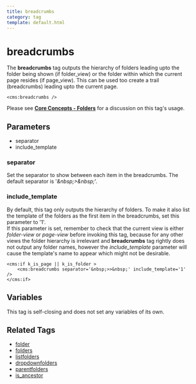 ```yaml
---
title: breadcrumbs
category: tag
template: default.html
---
```


# breadcrumbs

The **breadcrumbs** tag outputs the hierarchy of folders leading upto the folder being shown (if folder\_view) or the folder within which the current page resides (if page\_view). This can be used too create a trail (breadcrumbs) leading upto the current page.

```
<cms:breadcrumbs />
```

Please see [**Core Concepts - Folders**](../../concepts/using-folders.html) for a discussion on this tag's usage.

## Parameters

*   separator
*   include\_template

### separator

Set the separator to show between each item in the breadcrumbs. The default separator is '_&amp;nbsp;&gt;&amp;nbsp;_'.

### include_template

By default, this tag only outputs the hierarchy of folders. To make it also list the template of the folders as the first item in the breadcrumbs, set this parameter to '1'.<br/>
If this parameter is set, remember to check that the current view is either _folder-view_ or _page-view_ before invoking this tag, because for any other views the folder hierarchy is irrelevant and **breadcrumbs** tag rightly does not output any folder names, however the _include\_template_ parameter will cause the template's name to appear which might not be desirable.

```
<cms:if k_is_page || k_is_folder >
    <cms:breadcrumbs separator='&nbsp;>>&nbsp;' include_template='1' />
</cms:if>
```

## Variables

This tag is self-closing and does not set any variables of its own.

## Related Tags

*   [folder](../folder.html)
*   [folders](../folders.html)
*   [listfolders](../listfolders.html)
*   [dropdownfolders](../dropdownfolders.html)
*   [parentfolders](../parentfolders.html)
*   [is\_ancestor](../is_ancestor.html)
